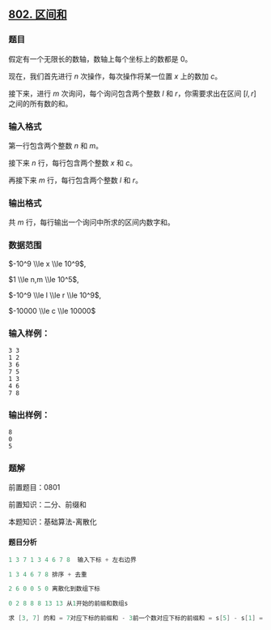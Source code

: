 ## [802\. 区间和](https://www.acwing.com/problem/content/804/)

### 题目

假定有一个无限长的数轴，数轴上每个坐标上的数都是 $0$。

现在，我们首先进行 $n$ 次操作，每次操作将某一位置 $x$ 上的数加 $c$。

接下来，进行 $m$ 次询问，每个询问包含两个整数 $l$ 和 $r$，你需要求出在区间 $[l, r]$ 之间的所有数的和。

### 输入格式

第一行包含两个整数 $n$ 和 $m$。

接下来 $n$ 行，每行包含两个整数 $x$ 和 $c$。

再接下来 $m$ 行，每行包含两个整数 $l$ 和 $r$。

### 输出格式

共 $m$ 行，每行输出一个询问中所求的区间内数字和。

### 数据范围

$-10^9 \\le x \\le 10^9$,

$1 \\le n,m \\le 10^5$,

$-10^9 \\le l \\le r \\le 10^9$,

$-10000 \\le c \\le 10000$

### 输入样例：

```
3 3
1 2
3 6
7 5
1 3
4 6
7 8
```

### 输出样例：

```
8
0
5
```

### 题解

前置题目：0801

前置知识：二分、前缀和

本题知识：基础算法-离散化

#### 题目分析

```c
1 3 7 1 3 4 6 7 8  输入下标 + 左右边界

1 3 4 6 7 8 排序 + 去重

2 6 0 0 5 0 离散化到数组下标

0 2 8 8 8 13 13 从1开始的前缀和数组s

求 [3, 7] 的和 = 7对应下标的前缀和 - 3前一个数对应下标的前缀和 = s[5] - s[1] = 11
```

